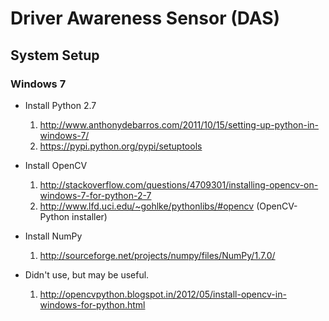 # Driver Awareness Sensor (DAS) #

## System Setup ##

### Windows 7 ###

* Install Python 2.7
	1. http://www.anthonydebarros.com/2011/10/15/setting-up-python-in-windows-7/
	2. https://pypi.python.org/pypi/setuptools

* Install OpenCV
	1. http://stackoverflow.com/questions/4709301/installing-opencv-on-windows-7-for-python-2-7
	2. http://www.lfd.uci.edu/~gohlke/pythonlibs/#opencv (OpenCV-Python installer)

* Install NumPy
	1. http://sourceforge.net/projects/numpy/files/NumPy/1.7.0/

* Didn't use, but may be useful.
	1. http://opencvpython.blogspot.in/2012/05/install-opencv-in-windows-for-python.html
